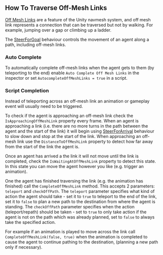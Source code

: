 ## How To Traverse Off-Mesh Links

[Off Mesh Links](https://docs.unity3d.com/Manual/class-OffMeshLink.html) are a feature of the Unity navmesh system, and off mesh link represents a connection that can be traversed but not by walking. For example, jumping over a gap or climbing up a ladder.

The [SteerForGoal](/Reference/MonoBehaviours/Steering/SteerForGoal) behaviour controls the movement of an agent along a path, including off-mesh links.

### Auto Complete

To automatically complete off-mesh links when the agent gets to them (by teleporting to the end) enable `Auto Complete Off Mesh Links` in the inspector or set `AutocompleteOffMeshLinks = true` in a script.

### Script Completion

Instead of teleporting across an off-mesh link an animation or gameplay event will usually need to be triggered.

To check if the agent is approaching an off-mesh link check the `IsApproachingOffMeshLink` property every frame. When an agent is approaching a link (i.e. there are no more turns in the path between the agent and the start of the link) it will begin using [SteerForArrival](/Reference/MonoBehaviours/Steering/SteerForArrival) behaviour to slow down and stop at the start of the link. When approaching an off-mesh link use the `DistanceToOffMeshLink` property to detect how far away from the start of the link the agent is.

Once an agent has arrived a the link it will not move until the link is completed, check the `IsWaitingAtOffMeshLink` property to detect this state. In this state you can move the agent however you like (e.g. trigger an animation).

One the agent has finished traversing the link (e.g. the animation has finished) call the `CompleteOffMeshLink` method. This accepts 2 parameters: `teleport` and `checkOffPath`. The `teleport` parameter specifies what kind of action the agent should take - set it to `true` to teleport to the end of the link, set it to `false` to plan a new path to the destination from where the agent is standing. The `checkOffPath` parameter specifies when the action (teleport/repath) should be taken - set to `true` to only take action if the agent is not on the path which was already planned, set to `false` to always take the specified action.

For example if an animation is played to move across the link call `CompleteOffMeshLink(false, true)` when the animation is completed to cause the agent to continue pathing to the destination, (planning a new path only if necessary).